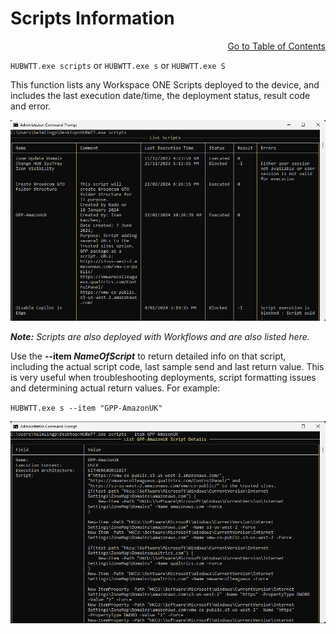 # Scripts Information

<div style="text-align: right"

[Go to Table of Contents](../README.md#toc)
</div>

`HUBWTT.exe scripts` or `HUBWTT.exe s` or `HUBWTT.exe S`

This function lists any Workspace ONE Scripts deployed to the device, and includes the last execution date/time, the deployment status, result code and error.

![HUBWTT.exe scripts](../Images/HUBWTT-scripts.png)

_**Note:**_ _Scripts are also deployed with Workflows and are also listed here._

Use the **--item _NameOfScript_** to return detailed info on that script, including the actual script code, last sample send and last return value. This is very useful when troubleshooting deployments, script formatting issues and determining actual return values. For example:

`HUBWTT.exe s --item "GPP-AmazonUK"`

![HUBWTT.exe s --item "GPP-AmazonUK"](../Images/HUBWTT-s-item-AmazonUK.png)
